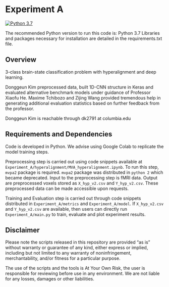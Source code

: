 # Experiment A

[![Python 3.7](https://img.shields.io/badge/python-3.7-blue.svg)](https://www.python.org/downloads/release/python-370/)

The recommended Python version to run this code is: Python 3.7
Libraries and packages necessary for installation are detailed in the requirements.txt file.

## Overview

3-class brain-state classification problem with hyperalignment and deep learning.

Donggeun Kim preprocessed data, built 1D-CNN structure in Keras and evaluated alternative benchmark models 
under guidance of Professor Xiaofu He. Maxime Tchibozo and Zijing Wang provided tremendous help in 
generating additional evaluation statistics based on further feedback from the professor. 
 
Donggeun Kim is reachable through dk2791 at columbia.edu

## Requirements and Dependencies

Code is developed in Python. We advise using Google Colab to replicate the model training steps. 

Preprocessing step is carried out using code snippets available at `Experiment_A/hyperalignment/MVA_hyperalignment.ipynb`.
To run this step, `mvpa2` package is required. `mvpa2` package was distributed in `python 2` which became 
deprecated. Input to the preprocessing step is fMRI data. Output are preprocessed voxels stored as `X_hyp_v2.csv` and 
`Y_hyp_v2.csv`. These preprocessed data can be made accessible upon requests.

Training and Evaluation step is carried out through code snippets distributed in `Experiment_A/metrics` and 
`Experiment_A/model`. If `X_hyp_v2.csv` and `Y_hyp_v2.csv` are available, then users can directly run 
`Experiment_A/main.py` to train, evaluate and plot experiment results.


## Disclaimer

Please note the scripts released in this repository are provided “as is” without warranty or guarantee of any kind, either express or implied, including but not limited to any warranty of noninfringement, merchantability, and/or fitness for a particular purpose.

The use of the scripts and the tools is At Your Own Risk, the user is responsible for reviewing before use in any environment. We are not liable for any losses, damages or other liabilities.



